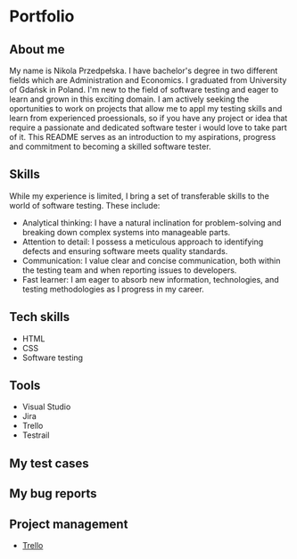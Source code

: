 # Portfolio

## About me 
My name is Nikola Przedpełska. I have bachelor's degree in two different fields which are Administration and Economics. I graduated from University of Gdańsk in Poland. I'm new to the field of software testing and eager to learn and grown in this exciting domain. I am actively seeking the oportunities to work on projects that allow me to appl my testing skills and learn from experienced proessionals, so if you have any project or idea that require a passionate and dedicated software tester i would love to take part of it. This README serves as an introduction to my aspirations, progress and commitment to becoming a skilled software tester. 

## Skills

While my experience is limited, I bring a set of transferable skills to the world of software testing. These include:
* Analytical thinking: I have a natural inclination for problem-solving and breaking down complex systems into manageable parts.
* Attention to detail: I possess a meticulous approach to identifying defects and ensuring software meets quality standards.
* Communication: I value clear and concise communication, both within the testing team and when reporting issues to developers.
* Fast learner: I am eager to absorb new information, technologies, and testing methodologies as I progress in my career.

## Tech skills

* HTML
* CSS
* Software testing

## Tools

* Visual Studio
* Jira
* Trello
* Testrail

## My test cases

## My bug reports

## Project management

* [Trello](https://trello.com/b/5gfAvqac/abckosmetycznepl)

